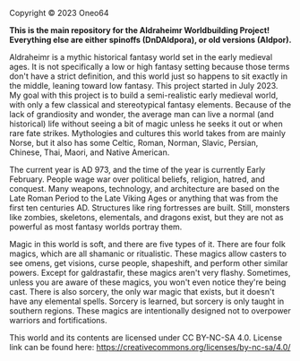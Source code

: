 Copyright © 2023 Oneo64

**This is the main repository for the Aldraheimr Worldbuilding Project! Everything else are either spinoffs (DnDAldpora), or old versions (Aldpor).**

Aldraheimr is a mythic historical fantasy world set in the early medieval ages. It is not specifically a low or high fantasy setting because those terms don't have a strict definition, and this world just so happens to sit exactly in the middle, leaning toward low fantasy. This project started in July 2023.
My goal with this project is to build a semi-realistic early medieval world, with only a few classical and stereotypical fantasy elements. Because of the lack of grandiosity and wonder, the average man can live a normal (and historical) life without seeing a bit of magic unless he seeks it out or when rare fate strikes. Mythologies and cultures this world takes from are mainly Norse, but it also has some Celtic, Roman, Norman, Slavic, Persian, Chinese, Thai, Maori, and Native American.

The current year is AD 973, and the time of the year is currently Early February. People wage war over political beliefs, religion, hatred, and conquest. Many weapons, technology, and architecture are based on the Late Roman Period to the Late Viking Ages or anything that was from the first ten centuries AD. Structures like ring fortresses are built. Still, monsters like zombies, skeletons, elementals, and dragons exist, but they are not as powerful as most fantasy worlds portray them.

Magic in this world is soft, and there are five types of it. There are four folk magics, which are all shamanic or ritualistic. These magics allow casters to see omens, get visions, curse people, shapeshift, and perform other similar powers. Except for galdrastafir, these magics aren't very flashy. Sometimes, unless you are aware of these magics, you won't even notice they're being cast. There is also sorcery, the only war magic that exists, but it doesn't have any elemental spells. Sorcery is learned, but sorcery is only taught in southern regions. These magics are intentionally designed not to overpower warriors and fortifications.

This world and its contents are licensed under CC BY-NC-SA 4.0. License link can be found here: https://creativecommons.org/licenses/by-nc-sa/4.0/
